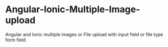 # Angular-Ionic-Multiple-Image-upload
Angular and Ionic multiple images or File upload with input field or file type form field
